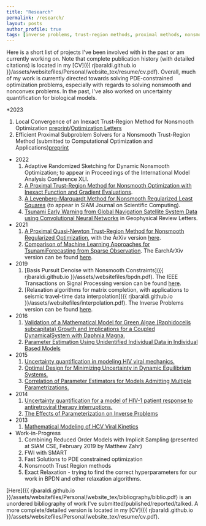 ```yaml
---
title: "Research"
permalink: /research/
layout: posts
author_profile: true
tags: [inverse problems, trust-region methods, proximal methods, nonsmooth, nonconvex, uncertainty quantification]
---
```



Here is a short list of projects I've been involved with in the past or am currently working on. Note that complete publication history (with detailed citations) is located in my [CV]({{ rjbaraldi.github.io }}/assets/websitefiles/Personal/website_tex/resume/cv.pdf). Overall, much of my work is currently directed towards solving PDE-constrained optimization problems, especially with regards to solving nonsmooth and nonconvex problems. In the past, I've also worked on uncertainty quantification for biological models.


<!-- ### Ordered -- Unordered -- Ordered -->
*2023
  1. Local Convergence of an Inexact Trust-Region Method for Nonsmooth Optimization [preprint](https://optimization-online.org/2023/11/local-convergence-analysis-of-an-inexact-trust-region-method-for-nonsmooth-optimization/)/[Optimization Letters](https://link.springer.com/article/10.1007/s11590-023-02092-8) 
  2. Efficient Proximal Subproblem Solvers for a Nonsmooth Trust-Region Method (submitted to Computational Optimization and Applications)[preprint](https://optimization-online.org/2023/11/efficient-proximal-subproblem-solvers-for-a-nonsmooth-trust-region-method/)
* 2022
  1. Adaptive Randomized Sketching for Dynamic Nonsmooth Optimization; to appear in Proceedings of the International Model Analysis Conference XLI.
  2. [A Proximal Trust-Region Method for Nonsmooth Optimization with Inexact Function and Gradient Evaluations](https://link.springer.com/article/10.1007/s10107-022-01915-3).
  3. [A Levenberg-Marquardt Method for Nonsmooth Regularized Least Squares](https://arxiv.org/abs/2301.02347) (to appear in SIAM Journal on Scientific Computing).
  <!-- 4. Using Filter Methods to Guide Convergence for ADMM with Applications to Nonnegative Matrix Factorization; submitted to Journal of Optimization Theory and Applications. [preprint](https://optimization-online.org/2024/02/using-filter-methods-to-guide-convergence-for-admm-with-applications-to-nonnegative-matrix-factorization-problems/) -->
  4. [Tsunami Early Warning from Global Navigation Satellite System Data using Convolutional Neural Networks](https://agupubs.onlinelibrary.wiley.com/doi/full/10.1029/2022GL099511) in Geophysical Review Letters.
* 2021
  1. [A Proximal Quasi-Newton Trust-Region Method for Nonsmooth Regularized Optimization](https://epubs.siam.org/doi/abs/10.1137/21M1409536), with the ArXiv version [here](https://arxiv.org/abs/2103.15993).
  2. [Comparison of Machine Learning Approaches for TsunamiForecasting from Sparse Observation](https://link.springer.com/article/10.1007/s00024-021-02841-9). The EarchArXiv version can be found [here](https://eartharxiv.org/repository/view/2267/).
* 2019
  1. [Basis Pursuit Denoise with Nonsmooth Constraints]({{ rjbaraldi.github.io }}/assets/websitefiles/bpdn.pdf). The IEEE Transactions on Signal Processing version can be found [here](https://ieeexplore.ieee.org/document/8861392).
	2. [Relaxation algorithms for matrix completion, with applications to seismic travel-time data interpolation]({{ rjbaraldi.github.io }}/assets/websitefiles/interpolation.pdf). The Inverse Problems version can be found [here](https://iopscience.iop.org/article/10.1088/1361-6420/ab3204).
* 2016
	1. [Validation of a Mathematical Model for Green Algae (Raphidocelis subcapitata) Growth and Implications for a Coupled DynamicalSystem with Daphnia Magna.](http://www.mdpi.com/2076-3417/6/5/155/htm)
	2. [Parameter Estimation Using Unidentified Individual Data in Individual Based Models](https://www.ncsu.edu/crsc/reports/ftp/pdf/crsc-tr16-04.pdf)
* 2015
	1. [Uncertainty quantification in modeling HIV viral mechanics.](http://aimsciences.org/journals/displayArticlesnew.jsp?paperID=11300)
	2. [Optimal Design for Minimizing Uncertainty in Dynamic Equilibrium Systems.](http://www.ncsu.edu/crsc/reports/ftp/pdf/crsc-tr15-03.pdf)
	3. [Correlation of Parameter Estimators for Models Admitting Multiple Parametrizations.](http://www.ijpam.eu/contents/2015-105-3/16/16.pdf)
* 2014
	1. [Uncertainty quantification for a model of HIV-1 patient response to antiretroviral therapy interruptions.](http://ieeexplore.ieee.org/stamp/stamp.jsp?tp=&arnumber=6858714&isnumber=6858556)
	2. [The Effects of Parameterization on Inverse Problems](http://www.ncsu.edu/crsc/reports/ftp/pdf/crsc-tr14-07.pdf)
* 2013
	1. [Mathematical Modeling of HCV Viral Kinetics](http://www.ncsu.edu/crsc/reports/ftp/pdf/crsc-tr13-07.pdf)
* Work-in-Progress
    1. Combining Reduced Order Models with Implicit Sampling (presented at SIAM CSE, February 2019 by Matthew Zahr)
    2. FWI with SMART
    3. Fast Solutions to PDE constrained optimization
    4. Nonsmooth Trust Region methods
    5. Exact Relaxation - trying to find the correct hyperparameters for our work in BPDN and other relaxation algorithms.


[Here]({{ rjbaraldi.github.io }}/assets/websitefiles/Personal/website_tex/bibliography/biblio.pdf) is an unordered bibliography of work I've submitted/published/reported/talked. A more complete/detailed version is located in my [CV]({{ rjbaraldi.github.io }}/assets/websitefiles/Personal/website_tex/resume/cv.pdf).
<!-- <iframe src="https://drive.google.com/file/d/1YQtysu8fCMKaIWzEDTQFiZnu16VP_yGl/preview" width="640" height="480"></iframe> -->


<!-- ### Ordered -- Unordered -- Unordered -->

<!-- 1. ordered item
2. ordered item
  * **unordered**
  * **unordered**
    * unordered item
    * unordered item
3. ordered item
4. ordered item

### Unordered -- Ordered -- Unordered

* unordered item
* unordered item
  1. ordered
  2. ordered
    * unordered item
    * unordered item
* unordered item
* unordered item

### Unordered -- Unordered -- Ordered

* unordered item
* unordered item
  * unordered
  * unordered
    1. **ordered item**
    2. **ordered item**
* unordered item
* unordered item -->
